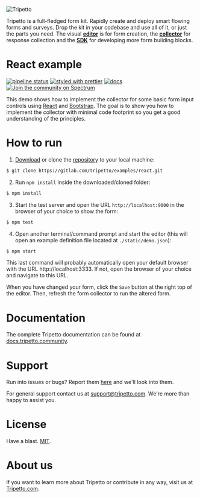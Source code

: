 ![Tripetto](https://docs.tripetto.community/assets/header.svg)

Tripetto is a full-fledged form kit. Rapidly create and deploy smart flowing forms and surveys. Drop the kit in your codebase and use all of it, or just the parts you need. The visual [**editor**](https://www.npmjs.com/package/tripetto) is for form creation, the [**collector**](https://www.npmjs.com/package/tripetto-collector) for response collection and the [**SDK**](https://docs.tripetto.community/blocks) for developing more form building blocks.

# React example
[![pipeline status](https://gitlab.com/tripetto/examples/react/badges/master/pipeline.svg)](https://gitlab.com/tripetto/examples/react/commits/master)
[![styled with prettier](https://img.shields.io/badge/styled_with-prettier-ff69b4.svg)](https://github.com/prettier/prettier)
[![docs](https://img.shields.io/badge/docs-website-blue.svg)](https://docs.tripetto.community/collector)
[![Join the community on Spectrum](https://withspectrum.github.io/badge/badge.svg)](https://spectrum.chat/tripetto)

This demo shows how to implement the collector for some basic form input controls using [React](https://reactjs.org/) and [Bootstrap](http://getbootstrap.com/). The goal is to show you how to implement the collector with minimal code footprint so you get a good understanding of the principles.

# How to run
1. [Download](https://gitlab.com/tripetto/examples/react/repository/master/archive.zip) or clone the [repository](https://gitlab.com/tripetto/examples/react) to your local machine:
```bash
$ git clone https://gitlab.com/tripetto/examples/react.git
```

2. Run `npm install` inside the downloaded/cloned folder:
```bash
$ npm install
```

3. Start the test server and open the URL `http://localhost:9000` in the browser of your choice to show the form:
```bash
$ npm test
```

4. Open another terminal/command prompt and start the editor (this will open an example definition file located at `./static/demo.json`):
```bash
$ npm start
```

This last command will probably automatically open your default browser with the URL http://localhost:3333. If not, open the browser of your choice and navigate to this URL.

When you have changed your form, click the `Save` button at the right top of the editor. Then, refresh the form collector to run the altered form.

# Documentation
The complete Tripetto documentation can be found at [docs.tripetto.community](https://docs.tripetto.community).

# Support
Run into issues or bugs? Report them [here](https://gitlab.com/tripetto/examples/react/issues) and we'll look into them.

For general support contact us at [support@tripetto.com](mailto:support@tripetto.com). We're more than happy to assist you.

# License
Have a blast. [MIT](https://opensource.org/licenses/MIT).

# About us
If you want to learn more about Tripetto or contribute in any way, visit us at [Tripetto.com](https://tripetto.com/).
